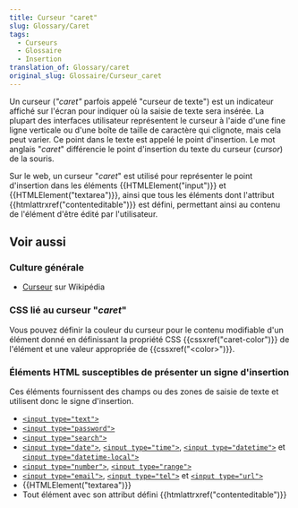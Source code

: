 ```yaml
---
title: Curseur "caret"
slug: Glossary/Caret
tags:
  - Curseurs
  - Glossaire
  - Insertion
translation_of: Glossary/caret
original_slug: Glossaire/Curseur_caret
---
```


Un curseur (_"caret"_ parfois appelé "curseur de texte") est un indicateur affiché sur l'écran pour indiquer où la saisie de texte sera insérée. La plupart des interfaces utilisateur représentent le curseur à l'aide d'une fine ligne verticale ou d'une boîte de taille de caractère qui clignote, mais cela peut varier. Ce point dans le texte est appelé le point d'insertion. Le mot anglais "_caret_" différencie le point d'insertion du texte du curseur (_cursor_) de la souris.

Sur le web, un curseur "_caret_" est utilisé pour représenter le point d'insertion dans les éléments {{HTMLElement("input")}} et {{HTMLElement("textarea")}}, ainsi que tous les éléments dont l'attribut {{htmlattrxref("contenteditable")}} est défini, permettant ainsi au contenu de l'élément d'être édité par l'utilisateur.

## Voir aussi

### Culture générale

- [Curseur](https://fr.wikipedia.org/wiki/Curseur) sur Wikipédia

### CSS lié au curseur "_caret_"

Vous pouvez définir la couleur du curseur pour le contenu modifiable d'un élément donné en définissant la propriété CSS {{cssxref("caret-color")}} de l'élément et une valeur appropriée de {{cssxref("&lt;color&gt;")}}.

### Éléments HTML susceptibles de présenter un signe d'insertion

Ces éléments fournissent des champs ou des zones de saisie de texte et utilisent donc le signe d'insertion.

- [`<input type="text">`](/fr/docs/Web/HTML/Element/input/text)
- [`<input type="password">`](/fr/docs/Web/HTML/Element/input/password)
- [`<input type="search">`](/fr/docs/Web/HTML/Element/input/search)
- [`<input type="date">`](/fr/docs/Web/HTML/Element/input/date), [`<input type="time">`](/fr/docs/Web/HTML/Element/input/time), [`<input type="datetime">`](/fr/docs/Web/HTML/Element/input/datetime) et [`<input type="datetime-local">`](/fr/docs/Web/HTML/Element/input/datetime-local)
- [`<input type="number">`](/fr/docs/Web/HTML/Element/input/number), [`<input type="range">`](/fr/docs/Web/HTML/Element/input/range)
- [`<input type="email">`](/fr/docs/Web/HTML/Element/input/email), [`<input type="tel">`](/fr/docs/Web/HTML/Element/input/%3Cinput_type=_tel_%3E) et [`<input type="url">`](/fr/docs/Web/HTML/Element/input/url)
- {{HTMLElement("textarea")}}
- Tout élément avec son attribut défini {{htmlattrxref("contenteditable")}}
